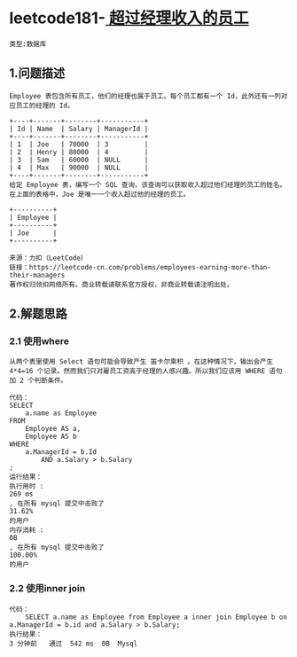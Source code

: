 # leetcode181-[ 超过经理收入的员工](https://leetcode-cn.com/problems/employees-earning-more-than-their-managers/)

`类型:数据库`

## 1.问题描述

```
Employee 表包含所有员工，他们的经理也属于员工。每个员工都有一个 Id，此外还有一列对应员工的经理的 Id。

+----+-------+--------+-----------+
| Id | Name  | Salary | ManagerId |
+----+-------+--------+-----------+
| 1  | Joe   | 70000  | 3         |
| 2  | Henry | 80000  | 4         |
| 3  | Sam   | 60000  | NULL      |
| 4  | Max   | 90000  | NULL      |
+----+-------+--------+-----------+
给定 Employee 表，编写一个 SQL 查询，该查询可以获取收入超过他们经理的员工的姓名。在上面的表格中，Joe 是唯一一个收入超过他的经理的员工。

+----------+
| Employee |
+----------+
| Joe      |
+----------+

来源：力扣（LeetCode）
链接：https://leetcode-cn.com/problems/employees-earning-more-than-their-managers
著作权归领扣网络所有。商业转载请联系官方授权，非商业转载请注明出处。
```

## 2.解题思路

### 2.1 使用where

```
从两个表里使用 Select 语句可能会导致产生 笛卡尔乘积 。在这种情况下，输出会产生 4*4=16 个记录。然而我们只对雇员工资高于经理的人感兴趣。所以我们应该用 WHERE 语句加 2 个判断条件。

代码：
SELECT
    a.name as Employee
FROM
    Employee AS a,
    Employee AS b
WHERE
    a.ManagerId = b.Id
        AND a.Salary > b.Salary
;
运行结果：
执行用时 :
269 ms
, 在所有 mysql 提交中击败了
31.62%
的用户
内存消耗 :
0B
, 在所有 mysql 提交中击败了
100.00%
的用户
```

### 2.2 使用inner join

```
代码：
	SELECT a.name as Employee from Employee a inner join Employee b on a.ManagerId = b.id and a.Salary > b.Salary;
执行结果：
3 分钟前	通过	542 ms	0B	Mysql
```

